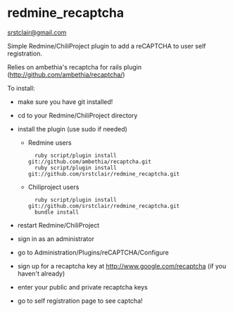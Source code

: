 # redmine_recaptcha

srstclair@gmail.com

Simple Redmine/ChiliProject plugin to add a reCAPTCHA to user self registration.

Relies on ambethia's recaptcha for rails plugin (http://github.com/ambethia/recaptcha/)

To install:

* make sure you have git installed!

* cd to your Redmine/ChiliProject directory

* install the plugin (use sudo if needed)

    * Redmine users

            ruby script/plugin install git://github.com/ambethia/recaptcha.git
            ruby script/plugin install git://github.com/srstclair/redmine_recaptcha.git 

    * Chiliproject users

            ruby script/plugin install git://github.com/srstclair/redmine_recaptcha.git 
            bundle install

* restart Redmine/ChiliProject

* sign in as an administrator

* go to Administration/Plugins/reCAPTCHA/Configure

* sign up for a recaptcha key at http://www.google.com/recaptcha (if you haven't already)

* enter your public and private recaptcha keys

* go to self registration page to see captcha!
